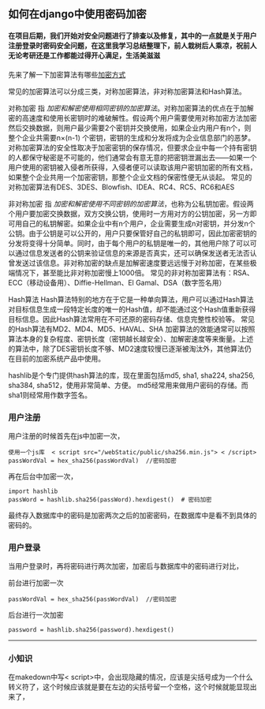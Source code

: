 ## 如何在django中使用密码加密

#### 在项目后期，我们开始对安全问题进行了排查以及修复，其中的一点就是关于用户注册登录时密码安全问题，在这里我学习总结整理下，前人栽树后人乘凉，祝前人无论考研还是工作都能过得开心满足，生活美滋滋


先来了解一下加密算法有哪些[加密方式](http://www.cnblogs.com/MikeChen/archive/2011/04/22/2024574.html)

常见的加密算法可以分成三类，对称加密算法，非对称加密算法和Hash算法。

对称加密
指 *加密和解密使用相同密钥的加密算法*。对称加密算法的优点在于加解密的高速度和使用长密钥时的难破解性。假设两个用户需要使用对称加密方法加密然后交换数据，则用户最少需要2个密钥并交换使用，如果企业内用户有n个，则整个企业共需要n×(n-1) 个密钥，密钥的生成和分发将成为企业信息部门的恶梦。对称加密算法的安全性取决于加密密钥的保存情况，但要求企业中每一个持有密钥的人都保守秘密是不可能的，他们通常会有意无意的把密钥泄漏出去——如果一个用户使用的密钥被入侵者所获得，入侵者便可以读取该用户密钥加密的所有文档，如果整个企业共用一个加密密钥，那整个企业文档的保密性便无从谈起。
常见的对称加密算法有DES、3DES、Blowfish、IDEA、RC4、RC5、RC6和AES

非对称加密
指 *加密和解密使用不同密钥的加密算法*，也称为公私钥加密。假设两个用户要加密交换数据，双方交换公钥，使用时一方用对方的公钥加密，另一方即可用自己的私钥解密。如果企业中有n个用户，企业需要生成n对密钥，并分发n个公钥。由于公钥是可以公开的，用户只要保管好自己的私钥即可，因此加密密钥的分发将变得十分简单。同时，由于每个用户的私钥是唯一的，其他用户除了可以可以通过信息发送者的公钥来验证信息的来源是否真实，还可以确保发送者无法否认曾发送过该信息。非对称加密的缺点是加解密速度要远远慢于对称加密，在某些极端情况下，甚至能比非对称加密慢上1000倍。
常见的非对称加密算法有：RSA、ECC（移动设备用）、Diffie-Hellman、El Gamal、DSA（数字签名用）

Hash算法
Hash算法特别的地方在于它是一种单向算法，用户可以通过Hash算法对目标信息生成一段特定长度的唯一的Hash值，却不能通过这个Hash值重新获得目标信息。因此Hash算法常用在不可还原的密码存储、信息完整性校验等。
常见的Hash算法有MD2、MD4、MD5、HAVAL、SHA
加密算法的效能通常可以按照算法本身的复杂程度、密钥长度（密钥越长越安全）、加解密速度等来衡量。上述的算法中，除了DES密钥长度不够、MD2速度较慢已逐渐被淘汰外，其他算法仍在目前的加密系统产品中使用。



hashlib是个专门提供hash算法的库，现在里面包括md5, sha1, sha224, sha256, sha384, sha512，使用非常简单、方便。 md5经常用来做用户密码的存储。而sha1则经常用作数字签名。


### 用户注册

用户注册的时候首先在js中加密一次，


    使用一个js库  < script src="/webStatic/public/sha256.min.js"> < /script>
    passWordVal = hex_sha256(passWordVal)  //密码加密

再在后台中加密一次，

    import hashlib
    passWord = hashlib.sha256(passWord).hexdigest()  # 密码加密



最终存入数据库中的密码是加密两次之后的加密密码，在数据库中是看不到具体的密码的。


### 用户登录


当用户登录时，再将密码进行两次加密，加密后与数据库中的密码进行对比，

前台进行加密一次 

    passWordVal = hex_sha256(passWordVal)  //密码加密

后台进行一次加密 

    
    password = hashlib.sha256(password).hexdigest()


****
 
### 小知识

  在makedown中写< script>中，会出现隐藏的情况，应该是尖括号成为一个什么转义符了，这个时候应该就是要在左边的尖括号留一个空格，这个时候就能显现出来了，
